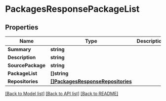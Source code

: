 # PackagesResponsePackageList

## Properties

Name | Type | Description | Notes
------------ | ------------- | ------------- | -------------
**Summary** | **string** |  | [optional] 
**Description** | **string** |  | [optional] 
**SourcePackage** | **string** |  | [optional] 
**PackageList** | **[]string** |  | [optional] 
**Repositories** | [**[]PackagesResponseRepositories**](PackagesResponse_repositories.md) |  | [optional] 

[[Back to Model list]](../README.md#documentation-for-models) [[Back to API list]](../README.md#documentation-for-api-endpoints) [[Back to README]](../README.md)


